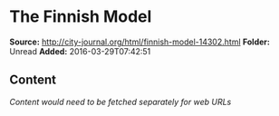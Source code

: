 # The Finnish Model

**Source:** http://city-journal.org/html/finnish-model-14302.html
**Folder:** Unread
**Added:** 2016-03-29T07:42:51




## Content
*Content would need to be fetched separately for web URLs*
